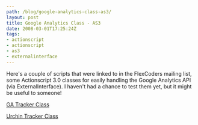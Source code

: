 ```yaml
---
path: /blog/google-analytics-class-as3/
layout: post
title: Google Analytics Class - AS3
date: 2008-03-01T17:25:24Z
tags:
- actionscript
- actionscript
- as3
- externalinterface
---
```


Here's a couple of scripts that were linked to in the FlexCoders mailing list, some Actionscript 3.0 classes for easily handling  the Google Analytics API (via ExternalInterface).  I haven't had a chance to test them yet, but it might be useful to someone!

<a title="Open link in a new window" href="http://underground-bunker.com/transfer/gaTracker.as" target="_blank">GA Tracker Class</a>

<a title="Open link in a new window" href="http://underground-bunker.com/transfer/urchinTracker.as" target="_blank">Urchin Tracker Class</a>